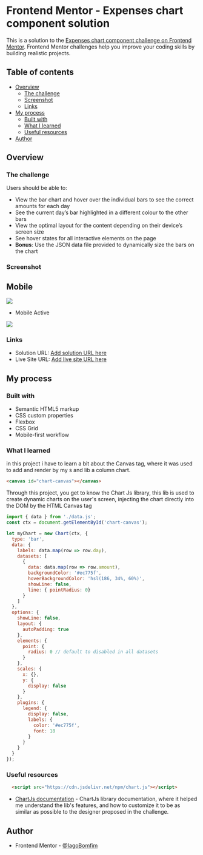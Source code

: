 # Frontend Mentor - Expenses chart component solution

This is a solution to the [Expenses chart component challenge on Frontend Mentor](https://www.frontendmentor.io/challenges/expenses-chart-component-e7yJBUdjwt). Frontend Mentor challenges help you improve your coding skills by building realistic projects. 

## Table of contents

- [Overview](#overview)
  - [The challenge](#the-challenge)
  - [Screenshot](#screenshot)
  - [Links](#links)
- [My process](#my-process)
  - [Built with](#built-with)
  - [What I learned](#what-i-learned)
  - [Useful resources](#useful-resources)
- [Author](#author)

## Overview

### The challenge

Users should be able to:

- View the bar chart and hover over the individual bars to see the correct amounts for each day
- See the current day’s bar highlighted in a different colour to the other bars
- View the optimal layout for the content depending on their device’s screen size
- See hover states for all interactive elements on the page
- **Bonus**: Use the JSON data file provided to dynamically size the bars on the chart

### Screenshot

## Mobile

![](/screenshots/screenshot-mobile.png)

- Mobile Active

![](/screenshots/screenshot-mobile-active.png)

### Links

- Solution URL: [Add solution URL here](https://your-solution-url.com)
- Live Site URL: [Add live site URL here](https://your-live-site-url.com)

## My process

### Built with

- Semantic HTML5 markup
- CSS custom properties
- Flexbox
- CSS Grid
- Mobile-first workflow

### What I learned

in this project i have to learn a bit about the Canvas tag, where it was used to add and render by my s and lib a column chart.

```html
<canvas id="chart-canvas"></canvas>
```

Through this project, you get to know the Chart Js library, this lib is used to create dynamic charts on the user's screen, injecting the chart directly into the DOM by the HTML Canvas tag

```js
import { data } from './data.js';
const ctx = document.getElementById('chart-canvas');

let myChart = new Chart(ctx, {
  type: 'bar',
  data: {
    labels: data.map(row => row.day),
    datasets: [
      {
        data: data.map(row => row.amount),
        backgroundColor: '#ec775f',
        hoverBackgroundColor: 'hsl(186, 34%, 60%)',
        showLine: false,
        line: { pointRadius: 0}
      }
    ]
  },
  options: {
    showLine: false,
    layout: {
      autoPadding: true
    },
    elements: {
      point: {
        radius: 0 // default to disabled in all datasets
      }
    },
    scales: {
      x: {},
      y: {
        display: false
      }
    },
    plugins: {
      legend: {
        display: false,
        labels: {
          color: '#ec775f',
          font: 18
        }
      }
    }
  }
});
```

### Useful resources

```html
  <script src="https://cdn.jsdelivr.net/npm/chart.js"></script>
```

- [ChartJs documentation](https://www.chartjs.org/docs/latest/) - ChartJs library documentation, where it helped me understand the lib's features, and how to customize it to be as similar as possible to the designer proposed in the challenge.

## Author

- Frontend Mentor - [@IagoBomfim](https://www.frontendmentor.io/profile/IagoBomfim)
